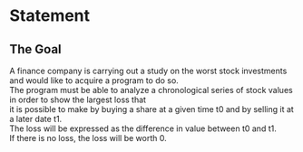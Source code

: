 
# Statement
## The Goal

A finance company is carrying out a study on the worst stock investments and would like to acquire a program to do so.<br>
The program must be able to analyze a chronological series of stock values in order to show the largest loss that <br>
it is possible to make by buying a share at a given time t0 and by selling it at a later date t1.<br>
The loss will be expressed as the difference in value between t0 and t1.<br>
If there is no loss, the loss will be worth 0.
